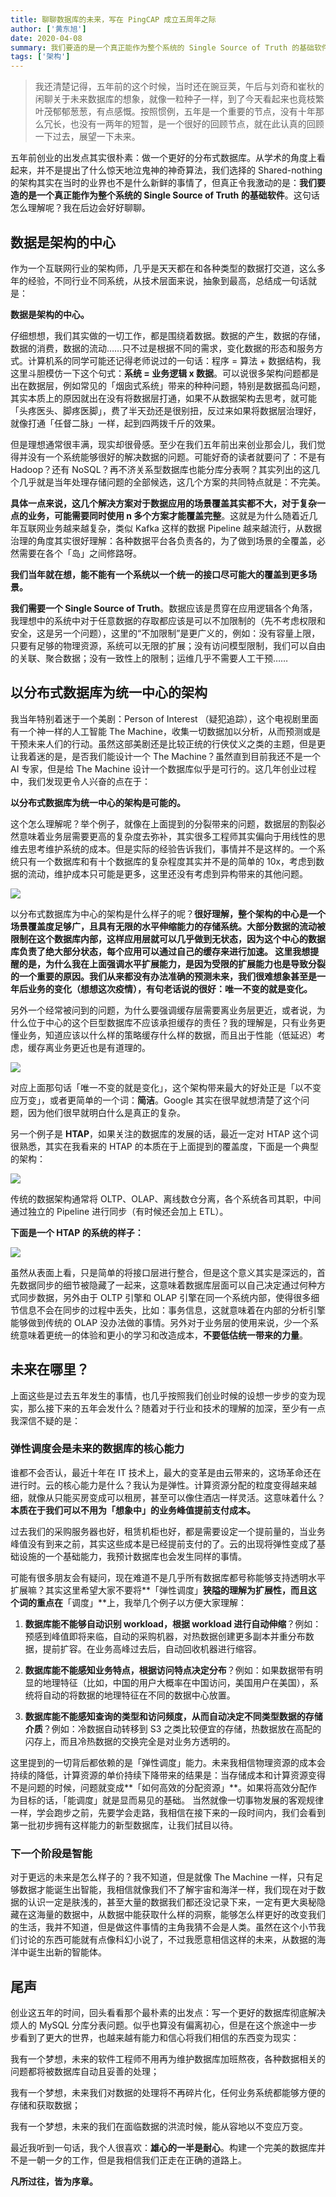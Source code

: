 ```yaml
---
title: 聊聊数据库的未来，写在 PingCAP 成立五周年之际
author: ['黄东旭']
date: 2020-04-08
summary: 我们要造的是一个真正能作为整个系统的 Single Source of Truth 的基础软件。
tags: ['架构']
---
```

>我还清楚记得，五年前的这个时候，当时还在豌豆荚，午后与刘奇和崔秋的闲聊关于未来数据库的想象，就像一粒种子一样，到了今天看起来也竟枝繁叶茂郁郁葱葱，有点感慨。按照惯例，五年是一个重要的节点，没有十年那么冗长，也没有一两年的短暂，是一个很好的回顾节点，就在此认真的回顾一下过去，展望一下未来。

五年前创业的出发点其实很朴素：做一个更好的分布式数据库。从学术的角度上看起来，并不是提出了什么惊天地泣鬼神的神奇算法，我们选择的 Shared-nothing 的架构其实在当时的业界也不是什么新鲜的事情了，但真正令我激动的是：**我们要造的是一个真正能作为整个系统的 Single Source of Truth 的基础软件**。这句话怎么理解呢？我在后边会好好聊聊。

## 数据是架构的中心

作为一个互联网行业的架构师，几乎是天天都在和各种类型的数据打交道，这么多年的经验，不同行业不同系统，从技术层面来说，抽象到最高，总结成一句话就是：

**数据是架构的中心。**

仔细想想，我们其实做的一切工作，都是围绕着数据。数据的产生，数据的存储，数据的消费，数据的流动……只不过是根据不同的需求，变化数据的形态和服务方式。计算机系的同学可能还记得老师说过的一句话：程序 = 算法 + 数据结构，我这里斗胆模仿一下这个句式：**系统 = 业务逻辑 x 数据**。可以说很多架构问题都是出在数据层，例如常见的「烟囱式系统」带来的种种问题，特别是数据孤岛问题，其实本质上的原因就出在没有将数据层打通，如果不从数据架构去思考，就可能「头疼医头、脚疼医脚」，费了半天劲还是很别扭，反过来如果将数据层治理好，就像打通「任督二脉」一样，起到四两拨千斤的效果。

但是理想通常很丰满，现实却很骨感。至少在我们五年前出来创业那会儿，我们觉得并没有一个系统能够很好的解决数据的问题。可能好奇的读者就要问了：不是有 Hadoop？还有 NoSQL？再不济关系型数据库也能分库分表啊？其实列出的这几个几乎就是当年处理存储问题的全部候选，这几个方案的共同特点就是：不完美。

**具体一点来说，这几个解决方案对于数据应用的场景覆盖其实都不大，对于复杂一点的业务，可能需要同时使用 n 多个方案才能覆盖完整**。这就是为什么随着近几年互联网业务越来越复杂，类似 Kafka 这样的数据 Pipeline 越来越流行，从数据治理的角度其实很好理解：各种数据平台各负责各的，为了做到场景的全覆盖，必然需要在各个「岛」之间修路呀。

**我们当年就在想，能不能有一个系统以一个统一的接口尽可能大的覆盖到更多场景。**

**我们需要一个 Single Source of Truth**。数据应该是贯穿在应用逻辑各个角落，我理想中的系统中对于任意数据的存取都应该是可以不加限制的（先不考虑权限和安全，这是另一个问题），这里的“不加限制”是更广义的，例如：没有容量上限，只要有足够的物理资源，系统可以无限的扩展；没有访问模型限制，我们可以自由的关联、聚合数据；没有一致性上的限制；运维几乎不需要人工干预……

## 以分布式数据库为统一中心的架构

我当年特别着迷于一个美剧：Person of Interest （疑犯追踪），这个电视剧里面有一个神一样的人工智能 The Machine，收集一切数据加以分析，从而预测或是干预未来人们的行动。虽然这部美剧还是比较正统的行侠仗义之类的主题，但是更让我着迷的是，是否我们能设计一个 The Machine？虽然直到目前我还不是一个 AI 专家，但是给 The Machine 设计一个数据库似乎是可行的。这几年创业过程中，我们发现更令人兴奋的点在于：

**以分布式数据库为统一中心的架构是可能的。**

这个怎么理解呢？举个例子，就像在上面提到的分裂带来的问题，数据层的割裂必然意味着业务层需要更高的复杂度去弥补，其实很多工程师其实偏向于用线性的思维去思考维护系统的成本。但是实际的经验告诉我们，事情并不是这样的。一个系统只有一个数据库和有十个数据库的复杂程度其实并不是的简单的 10x，考虑到数据的流动，维护成本只可能是更多，这里还没有考虑到异构带来的其他问题。

![](https://download.pingcap.com/images/blog/talk-about-the-future-of-databese-on-5th-anniversary-of-pingcap/1-framework.png)

以分布式数据库为中心的架构是什么样子的呢？**很好理解，整个架构的中心是一个场景覆盖度足够广，且具有无限的水平伸缩能力的存储系统。大部分数据的流动被限制在这个数据库内部，这样应用层就可以几乎做到无状态，因为这个中心的数据库负责了绝大部分状态，每个应用可以通过自己的缓存来进行加速。
这里我想提醒的是，为什么我在上面强调水平扩展能力，是因为受限的扩展能力也是导致分裂的一个重要的原因。我们从来都没有办法准确的预测未来，我们很难想象甚至是一年后业务的变化（想想这次疫情），有句老话说的很好：唯一不变的就是变化。**

另外一个经常被问到的问题，为什么要强调缓存层需要离业务层更近，或者说，为什么位于中心的这个巨型数据库不应该承担缓存的责任？我的理解是，只有业务更懂业务，知道应该以什么样的策略缓存什么样的数据，而且出于性能（低延迟）考虑，缓存离业务更近也是有道理的。

![](https://download.pingcap.com/images/blog/talk-about-the-future-of-databese-on-5th-anniversary-of-pingcap/2-distributed-database.png)

对应上面那句话「唯一不变的就是变化」，这个架构带来最大的好处正是「以不变应万变」，或者更简单的一个词：**简洁**。Google 其实在很早就想清楚了这个问题，因为他们很早就明白什么是真正的复杂。

另一个例子是 **HTAP**，如果关注的数据库的发展的话，最近一定对 HTAP 这个词很熟悉，其实在我看来的 HTAP 的本质在于上面提到的覆盖度，下面是一个典型的架构：

![](https://download.pingcap.com/images/blog/talk-about-the-future-of-databese-on-5th-anniversary-of-pingcap/3-htap-framework.png)

传统的数据架构通常将 OLTP、OLAP、离线数仓分离，各个系统各司其职，中间通过独立的 Pipeline 进行同步（有时候还会加上 ETL）。

**下面是一个 HTAP 的系统的样子：**

![](https://download.pingcap.com/images/blog/talk-about-the-future-of-databese-on-5th-anniversary-of-pingcap/4-htap.png)

虽然从表面上看，只是简单的将接口层进行整合，但是这个意义其实是深远的，首先数据同步的细节被隐藏了一起来，这意味着数据库层面可以自己决定通过何种方式同步数据，另外由于 OLTP 引擎和 OLAP 引擎在同一个系统内部，使得很多细节信息不会在同步的过程中丢失，比如：事务信息，这就意味着在内部的分析引擎能够做到传统的 OLAP 没办法做的事情。另外对于业务层的使用来说，少一个系统意味着更统一的体验和更小的学习和改造成本，**不要低估统一带来的力量**。

## 未来在哪里？

上面这些是过去五年发生的事情，也几乎按照我们创业时候的设想一步步的变为现实，那么接下来的五年会发什么？随着对于行业和技术的理解的加深，至少有一点我深信不疑的是：

### 弹性调度会是未来的数据库的核心能力

谁都不会否认，最近十年在 IT 技术上，最大的变革是由云带来的，这场革命还在进行时。云的核心能力是什么？我认为是弹性。计算资源分配的粒度变得越来越细，就像从只能买房变成可以租房，甚至可以像住酒店一样灵活。这意味着什么？**本质在于我们可以不用为「想象中」的业务峰值提前支付成本。**

过去我们的采购服务器也好，租赁机柜也好，都是需要设定一个提前量的，当业务峰值没有到来之前，其实这些成本是已经提前支付的了。云的出现将弹性变成了基础设施的一个基础能力，我预计数据库也会发生同样的事情。

可能有很多朋友会有疑问，现在难道不是几乎所有数据库都号称能够支持透明水平扩展嘛？其实这里希望大家不要将**「弹性调度」**狭隘的理解为扩展性，而且这个词的重点在**「调度」**上，我举几个例子以方便大家理解：

1. **数据库能不能够自动识别 workload，根据 workload 进行自动伸缩**？例如：预感到峰值即将来临，自动的采购机器，对热数据创建更多副本并重分布数据，提前扩容。在业务高峰过去后，自动回收机器进行缩容。

2. **数据库能不能感知业务特点，根据访问特点决定分布**？例如：如果数据带有明显的地理特征（比如，中国的用户大概率在中国访问，美国用户在美国），系统将自动的将数据的地理特征在不同的数据中心放置。

3. **数据库能不能感知查询的类型和访问频度，从而自动决定不同类型数据的存储介质**？例如：冷数据自动转移到 S3 之类比较便宜的存储，热数据放在高配的闪存上，而且冷热数据的交换完全是对业务方透明的。

这里提到的一切背后都依赖的是「弹性调度」能力。未来我相信物理资源的成本会持续的降低，计算资源的单价持续下降带来的结果是：当存储成本和计算资源变得不是问题的时候，问题就变成**「如何高效的分配资源」**。如果将高效分配作为目标的话，「能调度」就是显而易见的基础。
当然就像一切事物发展的客观规律一样，学会跑步之前，先要学会走路，我相信在接下来的一段时间内，我们会看到第一批初步拥有这样能力的新型数据库，让我们拭目以待。

### 下一个阶段是智能

对于更远的未来是怎么样子的？我不知道，但是就像 The Machine 一样，只有足够数据才能诞生出智能，我相信就像我们不了解宇宙和海洋一样，我们现在对于数据的认识一定是肤浅的，甚至大量的数据我们都还没记录下来，一定有更大奥秘隐藏在这海量的数据中，从数据中能获取什么样的洞察，能够怎么样更好的改变我们的生活，我并不知道，但是做这件事情的主角我猜不会是人类。虽然在这个小节我们讨论的东西可能就有点像科幻小说了，不过我愿意相信这样的未来，从数据的海洋中诞生出新的智能体。

## 尾声

创业这五年的时间，回头看看那个最朴素的出发点：写一个更好的数据库彻底解决烦人的 MySQL 分库分表问题。似乎也算没有偏离初心，但是在这个旅途中一步步看到了更大的世界，也越来越有能力和信心将我们相信的东西变为现实：

我有一个梦想，未来的软件工程师不用再为维护数据库加班熬夜，各种数据相关的问题都将被数据库自动且妥善的处理；

我有一个梦想，未来我们对数据的处理将不再碎片化，任何业务系统都能够方便的存储和获取数据；

我有一个梦想，未来的我们在面临数据的洪流时候，能从容地以不变应万变。

最近我听到一句话，我个人很喜欢：**雄心的一半是耐心**。构建一个完美的数据库并不是一朝一夕的工作，但是我相信我们正走在正确的道路上。

**凡所过往，皆为序章。**
